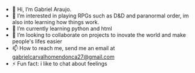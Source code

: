- 👋 Hi, I’m Gabriel Araujo.
- 👀 I’m interested in playing RPGs such as D&D and paranormal order, im also into learning how things work.
- 🌱 I’m currently learning python and html
- 💞️ I’m looking to collaborate on projects to inovate the world and make people's lifes easier
- 📫 How to reach me, send me an email at gabrielcarvalhomendonca27@gmail.com
- ⚡ Fun fact: i like to chat about feelings

<!---
gabrielaraujo270708/gabrielaraujo270708 is a ✨ special ✨ repository because its `README.md` (this file) appears on your GitHub profile.
You can click the Preview link to take a look at your changes.
--->
